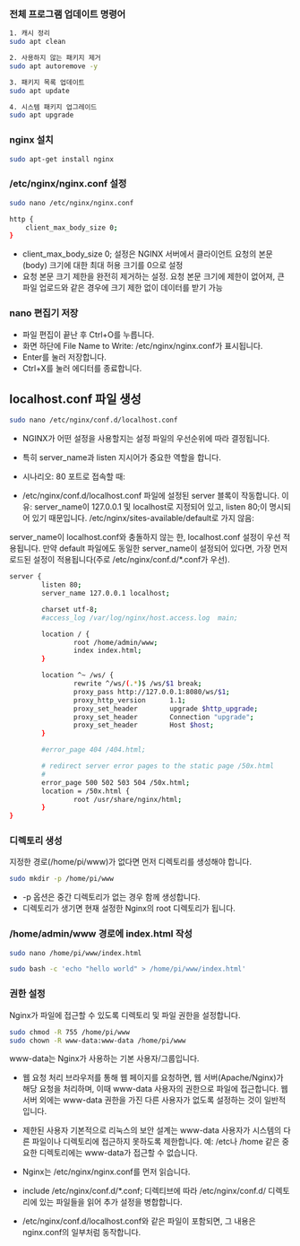 


### 전체 프로그램 업데이트 명령어

```bash
1. 캐시 정리
sudo apt clean

2. 사용하지 않는 패키지 제거
sudo apt autoremove -y

3. 패키지 목록 업데이트
sudo apt update

4. 시스템 패키지 업그레이드
sudo apt upgrade
```


### nginx 설치

```bash
sudo apt-get install nginx
```

### /etc/nginx/nginx.conf 설정

```bash
sudo nano /etc/nginx/nginx.conf

http {
	client_max_body_size 0;
}
```
- client_max_body_size 0; 설정은 NGINX 서버에서 클라이언트 요청의 본문(body) 크기에 대한 최대 허용 크기를 0으로 설정
- 요청 본문 크기 제한을 완전히 제거하는 설정. 요청 본문 크기에 제한이 없어져, 큰 파일 업로드와 같은 경우에 크기 제한 없이 데이터를 받기 가능


### nano 편집기 저장
- 파일 편집이 끝난 후 Ctrl+O를 누릅니다.
- 화면 하단에 File Name to Write: /etc/nginx/nginx.conf가 표시됩니다.
- Enter를 눌러 저장합니다.
- Ctrl+X를 눌러 에디터를 종료합니다.


## localhost.conf 파일 생성
```bash
sudo nano /etc/nginx/conf.d/localhost.conf
```

- NGINX가 어떤 설정을 사용할지는 설정 파일의 우선순위에 따라 결정됩니다.
- 특히 server_name과 listen 지시어가 중요한 역할을 합니다.

- 시나리오:
80 포트로 접속할 때:

- /etc/nginx/conf.d/localhost.conf 파일에 설정된 server 블록이 작동합니다.
이유:
server_name이 127.0.0.1 및 localhost로 지정되어 있고, listen 80;이 명시되어 있기 때문입니다.
/etc/nginx/sites-available/default로 가지 않음:

server_name이 localhost.conf와 충돌하지 않는 한, localhost.conf 설정이 우선 적용됩니다.
만약 default 파일에도 동일한 server_name이 설정되어 있다면, 가장 먼저 로드된 설정이 적용됩니다(주로 /etc/nginx/conf.d/*.conf가 우선).


```bash
server {
        listen 80;
        server_name 127.0.0.1 localhost;

        charset utf-8;
        #access_log /var/log/nginx/host.access.log  main;

        location / {
                root /home/admin/www;
                index index.html;
        }

        location ^~ /ws/ {
                rewrite ^/ws/(.*)$ /ws/$1 break;
                proxy_pass http://127.0.0.1:8080/ws/$1;
                proxy_http_version      1.1;
                proxy_set_header        upgrade $http_upgrade;
                proxy_set_header        Connection "upgrade";
                proxy_set_header        Host $host;
        }

        #error_page 404 /404.html;

        # redirect server error pages to the static page /50x.html
        #
        error_page 500 502 503 504 /50x.html;
        location = /50x.html {
                root /usr/share/nginx/html;
        }
}

```

### 디렉토리 생성
지정한 경로(/home/pi/www)가 없다면 먼저 디렉토리를 생성해야 합니다.

```bash
sudo mkdir -p /home/pi/www
```

- -p 옵션은 중간 디렉토리가 없는 경우 함께 생성합니다.
- 디렉토리가 생기면 현재 설정한 Nginx의 root 디렉토리가 됩니다.


### /home/admin/www 경로에 index.html 작성
```bash
sudo nano /home/pi/www/index.html
```

```bash
sudo bash -c 'echo "hello world" > /home/pi/www/index.html'
```

### 권한 설정
Nginx가 파일에 접근할 수 있도록 디렉토리 및 파일 권한을 설정합니다.

```bash
sudo chmod -R 755 /home/pi/www
sudo chown -R www-data:www-data /home/pi/www
```

www-data는 Nginx가 사용하는 기본 사용자/그룹입니다.

- 웹 요청 처리
브라우저를 통해 웹 페이지를 요청하면, 웹 서버(Apache/Nginx)가 해당 요청을 처리하며, 이때 www-data 사용자의 권한으로 파일에 접근합니다. 웹 서버 외에는 www-data 권한을 가진 다른 사용자가 없도록 설정하는 것이 일반적입니다.

- 제한된 사용자
기본적으로 리눅스의 보안 설계는 www-data 사용자가 시스템의 다른 파일이나 디렉토리에 접근하지 못하도록 제한합니다.
예: /etc나 /home 같은 중요한 디렉토리에는 www-data가 접근할 수 없습니다.

- Nginx는 /etc/nginx/nginx.conf를 먼저 읽습니다.
- include /etc/nginx/conf.d/*.conf; 디렉티브에 따라 /etc/nginx/conf.d/ 디렉토리에 있는 파일들을 읽어 추가 설정을 병합합니다.
- /etc/nginx/conf.d/localhost.conf와 같은 파일이 포함되면, 그 내용은 nginx.conf의 일부처럼 동작합니다.


